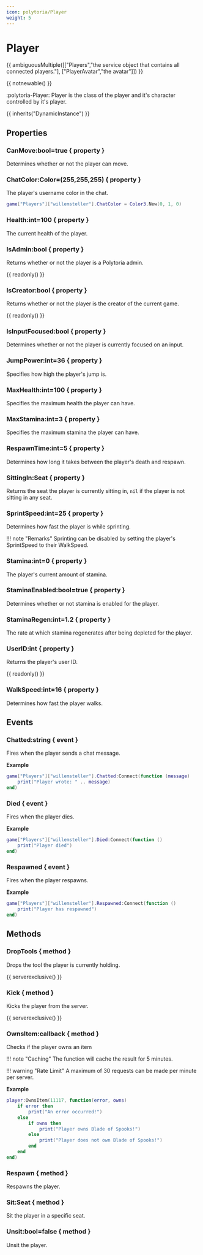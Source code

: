 ```yaml
---
icon: polytoria/Player
weight: 5
---
```


# Player

{{ ambiguousMultiple([["Players","the service object that contains all connected players."], ["PlayerAvatar","the avatar"]]) }}

{{ notnewable() }}

:polytoria-Player: Player is the class of the player and it's character controlled by it's player.

{{ inherits("DynamicInstance") }}

## Properties
### CanMove:bool=true { property }
Determines whether or not the player can move.

### ChatColor:Color=(255,255,255) { property }
The player's username color in the chat.
```lua
game["Players"]["willemsteller"].ChatColor = Color3.New(0, 1, 0)
```

### Health:int=100 { property }
The current health of the player.

### IsAdmin:bool { property }
Returns whether or not the player is a Polytoria admin.

{{ readonly() }}

### IsCreator:bool { property }
Returns whether or not the player is the creator of the current game.

{{ readonly() }}

### IsInputFocused:bool { property }
Determines whether or not the player is currently focused on an input.

### JumpPower:int=36 { property }
Specifies how high the player's jump is.

### MaxHealth:int=100 { property }
Specifies the maximum health the player can have.

### MaxStamina:int=3 { property }
Specifies the maximum stamina the player can have.

### RespawnTime:int=5 { property }
Determines how long it takes between the player's death and respawn.

### SittingIn:Seat { property }
Returns the seat the player is currently sitting in, `nil` if the player is not sitting in any seat.

### SprintSpeed:int=25 { property }
Determines how fast the player is while sprinting.

!!! note "Remarks"
    Sprinting can be disabled by setting the player's SprintSpeed to their WalkSpeed.

### Stamina:int=0 { property }
The player's current amount of stamina.

### StaminaEnabled:bool=true { property }
Determines whether or not stamina is enabled for the player.

### StaminaRegen:int=1.2 { property }
The rate at which stamina regenerates after being depleted for the player.

### UserID:int { property }
Returns the player's user ID.

{{ readonly() }}

### WalkSpeed:int=16 { property }
Determines how fast the player walks.

## Events
### Chatted:string { event }
Fires when the player sends a chat message.

**Example**
```lua
game["Players"]["willemsteller"].Chatted:Connect(function (message)
    print("Player wrote: " .. message)
end)
```

### Died { event }
Fires when the player dies.

**Example**
```lua
game["Players"]["willemsteller"].Died:Connect(function ()
    print("Player died")
end)
```

### Respawned { event }
Fires when the player respawns.

**Example**
```lua
game["Players"]["willemsteller"].Respawned:Connect(function ()
    print("Player has respawned")
end)
```

## Methods
### DropTools { method }
Drops the tool the player is currently holding.

{{ serverexclusive() }}

### Kick { method }
Kicks the player from the server.

{{ serverexclusive() }}

### OwnsItem:callback { method }
Checks if the player owns an item

!!! note "Caching"
    The function will cache the result for 5 minutes.

!!! warning "Rate Limit"
    A maximum of 30 requests can be made per minute per server.

**Example**
```lua
player:OwnsItem(11117, function(error, owns)
    if error then
        print("An error occurred!")
    else
        if owns then
            print("Player owns Blade of Spooks!")
        else
            print("Player does not own Blade of Spooks!")
        end
    end
end)
```

### Respawn { method }
Respawns the player.

### Sit:Seat { method }
Sit the player in a specific seat.

### Unsit:bool=false { method }
Unsit the player.